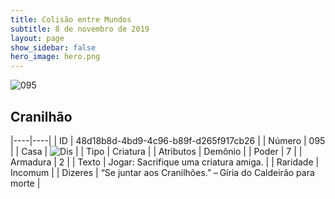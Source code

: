 ```yaml
---
title: Colisão entre Mundos
subtitle: 8 de novembro de 2019
layout: page
show_sidebar: false
hero_image: hero.png
---
```


![095](https://cdn.keyforgegame.com/media/card_front/pt/452_095_P4V496HV3Q52_pt.png)

## Cranilhão

|----|----|
| ID | 48d18b8d-4bd9-4c96-b89f-d265f917cb26 |
| Número | 095 |
| Casa | ![Dis](https://archonarcana.com/images/thumb/e/e8/Dis.png/22px-Dis.png "Dis") |
| Tipo | Criatura |
| Atributos | Demônio |
| Poder | 7 |
| Armadura | 2 |
| Texto | Jogar: Sacrifique uma criatura amiga. |
| Raridade | Incomum |
| Dizeres | “Se juntar aos Cranilhões.”  – Gíria do Caldeirão para morte |
